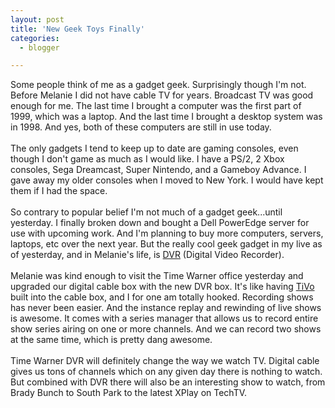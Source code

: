 ```yaml
---
layout: post
title: 'New Geek Toys Finally'
categories:
  - blogger

---
```


Some people think of me as a gadget geek.  Surprisingly though I'm not.  Before Melanie I did not have cable TV for years.  Broadcast TV was good enough for me.  The last time I brought a computer was the first part of 1999, which was a laptop.  And the last time I brought a desktop system was in 1998.  And yes, both of these computers are still in use today.  <br /><br />The only gadgets I tend to keep up to date are gaming consoles, even though I don't game as much as I would like.  I have a PS/2, 2 Xbox consoles, Sega Dreamcast, Super Nintendo, and a Gameboy Advance.  I gave away my older consoles when I moved to New York.  I would have kept them if I had the space.<br /><br />So contrary to popular belief I'm not much of a gadget geek...until yesterday.  I finally broken down and bought a Dell PowerEdge server for use with upcoming work.  And I'm planning to buy more computers, servers, laptops, etc over the next year.  But the really cool geek gadget in my live as of yesterday, and in Melanie's life, is <a href="http://www.timewarnercable.com/corporate/products/digitalcable/dvr.html">DVR</a> (Digital Video Recorder).<br /><br />Melanie was kind enough to visit the Time Warner office yesterday and upgraded our digital cable box with the new DVR box.  It's like having <a href="http://www.tivo.com/">TiVo</a> built into the cable box, and I for one am totally hooked.  Recording shows has never been easier.  And the instance replay and rewinding of live shows is awesome.  It comes with a series manager that allows us to record entire show series airing on one or more channels.  And we can record two shows at the same time, which is pretty dang awesome.<br /><br />Time Warner DVR will definitely change the way we watch TV.  Digital cable gives us tons of channels which on any given day there is nothing to watch.  But combined with DVR there will also be an interesting show to watch, from Brady Bunch to South Park to the latest XPlay on TechTV.<br /><br /><br />
